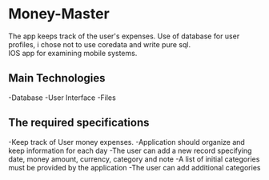# Money-Master
The app keeps track of the user's expenses.
Use of database for user profiles, i chose not to use coredata and write pure sql.<br>
IOS app for examining mobile systems.

## Main Technologies
-Database
-User Interface
-Files

## The required specifications
-Keep track of User money expenses.
-Application should organize and keep information for each day
-The user can add a new record specifying date, money amount, currency, category and note
-A list of initial categories must be provided by the application
-The user can add additional categories
